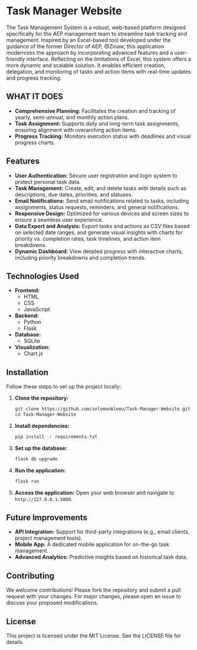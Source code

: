# Task Manager Website

The Task Management System is a robust, web-based platform designed specifically for the AEP management team to streamline task tracking and management. Inspired by an Excel-based tool developed under the guidance of the former Director of AEP, @Zinaw, this application modernizes the approach by incorporating advanced features and a user-friendly interface. Reflecting on the limitations of Excel, this system offers a more dynamic and scalable solution. It enables efficient creation, delegation, and monitoring of tasks and action items with real-time updates and progress tracking.

## WHAT IT DOES

- **Comprehensive Planning:** Facilitates the creation and tracking of yearly, semi-annual, and monthly action plans.
- **Task Assignment:** Supports daily and long-term task assignments, ensuring alignment with overarching action items.
- **Progress Tracking:** Monitors execution status with deadlines and visual progress charts.

## Features

- **User Authentication:** Secure user registration and login system to protect personal task data.
- **Task Management:** Create, edit, and delete tasks with details such as descriptions, due dates, priorities, and statuses.
- **Email Notifications:** Send email notifications related to tasks, including assignments, status requests, reminders, and general notifications.
- **Responsive Design:** Optimized for various devices and screen sizes to ensure a seamless user experience.
- **Data Export and Analysis:** Export tasks and actions as CSV files based on selected date ranges, and generate visual insights with charts for priority vs. completion rates, task timelines, and action item breakdowns.
- **Dynamic Dashboard:** View detailed progress with interactive charts, including priority breakdowns and completion trends.

## Technologies Used

- **Frontend:**
  - HTML
  - CSS
  - JavaScript
- **Backend:**
  - Python
  - Flask
- **Database:**
  - SQLite
- **Visualization:**
  - Chart.js

## Installation

Follow these steps to set up the project locally:

1. **Clone the repository:**
   ```bash
   git clone https://github.com/solomonAlemu/Task-Manager-Website.git
   cd Task-Manager-Website
   ```
2. **Install dependencies:**
   ```bash
   pip install -r requirements.txt
   ```
3. **Set up the database:**
   ```bash
   flask db upgrade
   ```
4. **Run the application:**
   ```bash
   flask run
   ```
5. **Access the application:**
   Open your web browser and navigate to `http://127.0.0.1:5000`.

## Future Improvements

- **API Integration:** Support for third-party integrations (e.g., email clients, project management tools).
- **Mobile App:** A dedicated mobile application for on-the-go task management.
- **Advanced Analytics:** Predictive insights based on historical task data.

## Contributing

We welcome contributions! Please fork the repository and submit a pull request with your changes. For major changes, please open an issue to discuss your proposed modifications.

## License

This project is licensed under the MIT License. See the LICENSE file for details.


